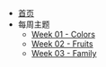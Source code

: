 * [首页](README.md)
* 每周主题
  * [Week 01 - Colors](cards/week01-colors.md)
  * [Week 02 - Fruits](cards/week02-fruits.md)
  * [Week 03 - Family](cards/week03-family.md)
